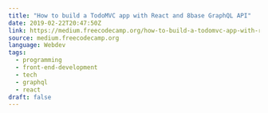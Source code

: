 ```yaml
---
title: "How to build a TodoMVC app with React and 8base GraphQL API"
date: 2019-02-22T20:47:50Z
link: https://medium.freecodecamp.org/how-to-build-a-todomvc-app-with-react-and-8base-graphql-api-ea858952731b?source=rss----336d898217ee---4
source: medium.freecodecamp.org
language: Webdev
tags:
  - programming
  - front-end-development
  - tech
  - graphql
  - react
draft: false
---
```

